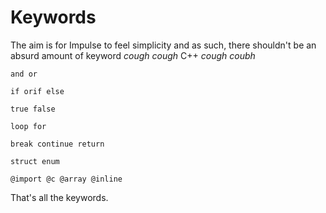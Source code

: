 # Keywords
The aim is for Impulse to feel simplicity and as such, there shouldn't be an absurd amount of keyword *cough cough* C++ *cough coubh*

```
and or

if orif else

true false

loop for

break continue return

struct enum

@import @c @array @inline
```

That's all the keywords.
